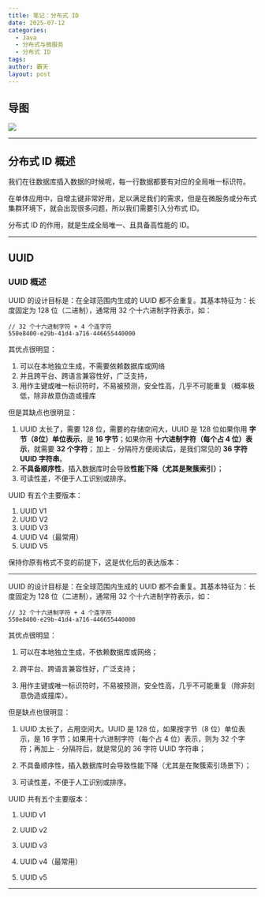 ```yaml
---
title: 笔记：分布式 ID
date: 2025-07-12
categories:
  - Java
  - 分布式与微服务
  - 分布式 ID
tags: 
author: 霸天
layout: post
---
```

## 导图

![](source/_posts/笔记：分布式%20ID/Map：分布式%20ID.xmind)

----


## 分布式 ID 概述

我们在往数据库插入数据的时候呢，每一行数据都要有对应的全局唯一标识符。

在单体应用中，自增主键非常好用，足以满足我们的需求，但是在微服务或分布式集群环境下，就会出现很多问题，所以我们需要引入分布式 ID。

分布式 ID 的作用，就是生成全局唯一、且具备高性能的 ID。

----


## UUID

### UUID 概述

UUID 的设计目标是：在全球范围内生成的 UUID 都不会重复。其基本特征为：长度固定为 128 位（二进制），通常用 32 个十六进制字符表示，如：
```
// 32 个十六进制字符 + 4 个连字符
550e8400-e29b-41d4-a716-446655440000
```

其优点很明显：
1. 可以在本地独立生成，不需要依赖数据库或网络
2. 并且跨平台、跨语言兼容性好，广泛支持，
3. 用作主键或唯一标识符时，不易被预测，安全性高，几乎不可能重复（概率极低，除非故意伪造或撞库

但是其缺点也很明显：
1. UUID 太长了，需要 128 位，需要的存储空间大，UUID 是 128 位如果你用 **字节（8位）单位表示**，是 **16 字节**；如果你用 **十六进制字符（每个占 4 位）表示**，就需要 **32 个字符**； 加上 `-` 分隔符方便阅读后，是我们常见的 **36 字符 UUID 字符串**。
2. **不具备顺序性**，插入数据库时会导致**性能下降（尤其是聚簇索引）**；
3. 可读性差，不便于人工识别或排序。

UUID 有五个主要版本：
1. UUID V1
2. UUID V2
3. UUID V3
4. UUID V4（最常用）
5. UUID V5

保持你原有格式不变的前提下，这是优化后的表达版本：

---

UUID 的设计目标是：在全球范围内生成的 UUID 都不会重复。其基本特征为：长度固定为 128 位（二进制），通常用 32 个十六进制字符表示，如：

```
// 32 个十六进制字符 + 4 个连字符
550e8400-e29b-41d4-a716-446655440000
```

其优点很明显：

1. 可以在本地独立生成，不依赖数据库或网络；
    
2. 跨平台、跨语言兼容性好，广泛支持；
    
3. 用作主键或唯一标识符时，不易被预测，安全性高，几乎不可能重复（除非刻意伪造或撞库）。
    

但是缺点也很明显：

1. UUID 太长了，占用空间大。UUID 是 128 位，如果按字节（8 位）单位表示，是 16 字节；如果用十六进制字符（每个占 4 位）表示，则为 32 个字符；再加上 `-` 分隔符后，就是常见的 36 字符 UUID 字符串；
    
2. 不具备顺序性，插入数据库时会导致性能下降（尤其是在聚簇索引场景下）；
    
3. 可读性差，不便于人工识别或排序。
    

UUID 共有五个主要版本：

1. UUID v1
    
2. UUID v2
    
3. UUID v3
    
4. UUID v4（最常用）
    
5. UUID v5


----















